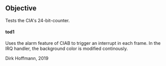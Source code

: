 ## Objective

Tests the CIA's 24-bit-counter.

#### tod1

Uses the alarm feature of CIAB to trigger an interrupt in each frame. In the IRQ handler, the background color is modified continously.


Dirk Hoffmann, 2019